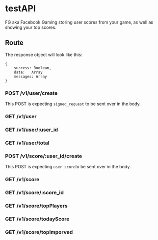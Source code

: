 # testAPI

FG aka Facebook Gaming storing user scores from your game, as well as showing your top scores. 

## Route
The response object will look like this:
```
{
    success: Boolean,
    data:   Array
    messages: Array
}
```
### POST /v1/user/create
This POST is expecting ``signed_request`` to be sent over in the body.

### GET /v1/user
### GET /v1/user/:user_id
### GET /v1/user/total

### POST /v1/score/:user_id/create
This POST is expecting ``user_score``to be sent over in the body.
### GET /v1/score
### GET /v1/score/:score_id
### GET /v1/score/topPlayers
### GET /v1/score/todayScore
### GET /v1/score/topImporved